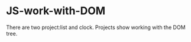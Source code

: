 # JS-work-with-DOM

There are two project:list and clock. 
Projects show working with the DOM tree.
